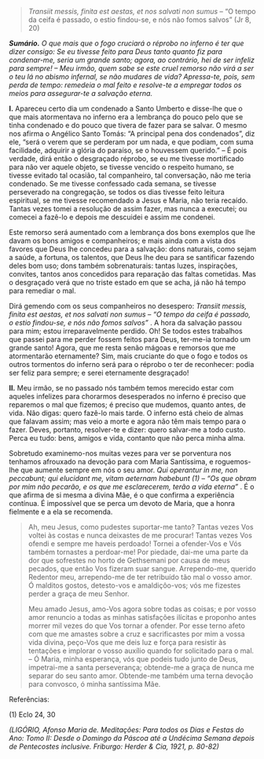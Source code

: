 > *Transiit messis, finita est aestas, et nos salvati non sumus* – “O tempo da ceifa é passado, o estio findou-se, e nós não fomos salvos” (Jr 8, 20)

***Sumário.** O que mais que o fogo cruciará o réprobo no inferno é ter que dizer consigo: Se eu tivesse feito para Deus tanto quanto fiz para condenar-me, seria um grande santo; agora, ao contrário, hei de ser infeliz para sempre! – Meu irmão, quem sabe se este cruel remorso não virá a ser o teu lá no abismo infernal, se não mudares de vida? Apressa-te, pois, sem perda de tempo: remedeia o mal feito e resolve-te a empregar todos os meios para assegurar-te a salvação eterna.*

**I.** Apareceu certo dia um condenado a Santo Umberto e disse-lhe que o que mais atormentava no inferno era a lembrança do pouco pelo que se tinha condenado e do pouco que tivera de fazer para se salvar. O mesmo nos afirma o Angélico Santo Tomás: “A principal pena dos condenados”, diz ele, “será o verem que se perderam por um nada, e que podiam, com suma facilidade, adquirir a glória do paraíso, se o houvessem querido.” – É pois verdade, dirá então o desgraçado réprobo, se eu me tivesse mortificado para não ver aquele objeto, se tivesse vencido o respeito humano, se tivesse evitado tal ocasião, tal companheiro, tal conversação, não me teria condenado. Se me tivesse confessado cada semana, se tivesse perseverado na congregação, se todos os dias tivesse feito leitura espiritual, se me tivesse recomendado a Jesus e Maria, não teria recaído. Tantas vezes tomei a resolução de assim fazer, mas nunca a executei; ou comecei a fazê-lo e depois me descuidei e assim me condenei.

Este remorso será aumentado com a lembrança dos bons exemplos que lhe davam os bons amigos e companheiros; e mais ainda com a vista dos favores que Deus lhe concedeu para a salvação: dons naturais, como sejam a saúde, a fortuna, os talentos, que Deus lhe deu para se santificar fazendo deles bom uso; dons também sobrenaturais: tantas luzes, inspirações, convites, tantos anos concedidos para reparação das faltas cometidas. Mas o desgraçado verá que no triste estado em que se acha, já não há tempo para remediar o mal.

Dirá gemendo com os seus companheiros no desespero: *Transiit messis, finita est aestas, et nos salvati non sumus – “O tempo da ceifa é passado, o estio findou-se, e nós não fomos salvos”* . A hora da salvação passou para mim; estou irreparavelmente perdido. Oh! Se todos estes trabalhos que passei para me perder fossem feitos para Deus, ter-me-ia tornado um grande santo! Agora, que me resta senão mágoas e remorsos que me atormentarão eternamente? Sim, mais cruciante do que o fogo e todos os outros tormentos do inferno será para o réprobo o ter de reconhecer: podia ser feliz para sempre; e serei eternamente desgraçado!

**II.** Meu irmão, se no passado nós também temos merecido estar com aqueles infelizes para chorarmos desesperados no inferno é preciso que reparemos o mal que fizemos; é preciso que mudemos, quanto antes, de vida. Não digas: quero fazê-lo mais tarde. O inferno está cheio de almas que falavam assim; mas veio a morte e agora não têm mais tempo para o fazer. Deves, portanto, resolver-te e dizer: quero salvar-me a todo custo. Perca eu tudo: bens, amigos e vida, contanto que não perca minha alma.

Sobretudo examinemo-nos muitas vezes para ver se porventura nos tenhamos afrouxado na devoção para com Maria Santíssima, e roguemos-lhe que aumente sempre em nós o seu amor. *Qui operantur in me, non peccabunt; qui elucidant me, vitam aeternam habebunt (1) – “Os que obram por mim não pecarão, e os que me esclarecerem, terão a vida eterna”* . É o que afirma de si mesma a divina Mãe, é o que confirma a experiência contínua. É impossível que se perca um devoto de Maria, que a honra fielmente e a ela se recomenda.

> Ah, meu Jesus, como pudestes suportar-me tanto? Tantas vezes Vos voltei às costas e nunca deixastes de me procurar! Tantas vezes Vos ofendi e sempre me haveis perdoado! Tornei a ofender-Vos e Vós também tornastes a perdoar-me! Por piedade, dai-me uma parte da dor que sofrestes no horto de Gethsemani por causa de meus pecados, que então Vos fizeram suar sangue. Arrependo-me, querido Redentor meu, arrependo-me de ter retribuído tão mal o vosso amor. Ó malditos gostos, detesto-vos e amaldiçôo-vos; vós me fizestes perder a graça de meu Senhor.
>
> Meu amado Jesus, amo-Vos agora sobre todas as coisas; e por vosso amor renuncio a todas as minhas satisfações ilícitas e proponho antes morrer mil vezes do que Vos tornar a ofender. Por esse terno afeto com que me amastes sobre a cruz e sacrificastes por mim a vossa vida divina, peço-Vos que me deis luz e força para resistir às tentações e implorar o vosso auxílio quando for solicitado para o mal. – Ó Maria, minha esperança, vós que podeis tudo junto de Deus, impetrai-me a santa perseverança; obtende-me a graça de nunca me separar do seu santo amor. Obtende-me também uma terna devoção para convosco, ó minha santíssima Mãe.

Referências:

\(1\) Eclo 24, 30

*(LIGÓRIO, Afonso Maria de. Meditações: Para todos os Dias e Festas do Ano: Tomo II: Desde o Domingo da Páscoa até a Undécima Semana depois de Pentecostes inclusive. Friburgo: Herder & Cia, 1921, p. 80-82)*
